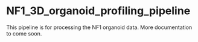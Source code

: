 # NF1_3D_organoid_profiling_pipeline

This pipeline is for processing the NF1 organoid data.
More documentation to come soon.
